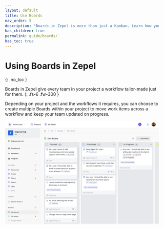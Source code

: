 ```yaml
---
layout: default
title: Use Boards
nav_order: 5
description: "Boards in Zepel is more than just a Kanban. Learn how you can use Boards to keep track of progress across teams within a project."
has_children: true
permalink: guide/boards/
has_toc: true
---
```


# Using Boards in Zepel
{: .no_toc }

Boards in Zepel give every team in your project a workflow tailor-made just for them.
{: .fs-6 .fw-300 }

Depending on your project and the workflows it requires, you can choose to create multiple Boards within your project to move work items across a workflow and keep your team updated on progress.

![Boards in Zepel](/assets/uploads/zepel-boards.png "Boards in Zepel")